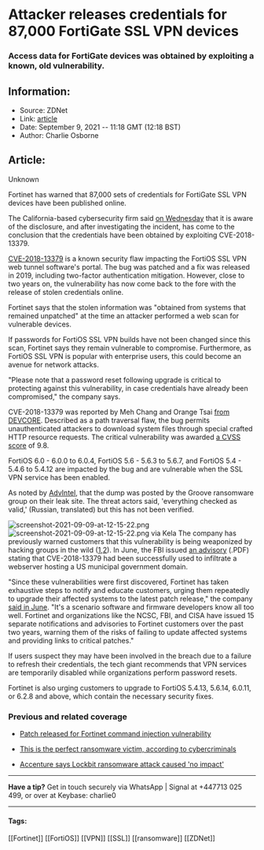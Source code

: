 # Attacker releases credentials for 87,000 FortiGate SSL VPN devices
### Access data for FortiGate devices was obtained by exploiting a known, old vulnerability.

## Information:
+ Source: ZDNet
+ Link: [article](https://www.zdnet.com/article/attacker-releases-credentials-for-87000-fortigate-ssl-vpn-devices/)
+ Date: September 9, 2021 -- 11:18 GMT (12:18 BST)
+ Author: Charlie Osborne


## Article:
Unknown

Fortinet has warned that 87,000 sets of credentials for FortiGate SSL VPN devices have been published online. 


The California-based cybersecurity firm said [on Wednesday](https://www.fortinet.com/blog/psirt-blogs/malicious-actor-discloses-fortigate-ssl-vpn-credentials) that it is aware of the disclosure, and after investigating the incident, has come to the conclusion that the credentials have been obtained by exploiting CVE-2018-13379. 

[CVE-2018-13379](https://www.fortiguard.com/psirt/FG-IR-18-384) is a known security flaw impacting the FortiOS SSL VPN web tunnel software's portal. The bug was patched and a fix was released in 2019, including two-factor authentication mitigation. However, close to two years on, the vulnerability has now come back to the fore with the release of stolen credentials online.  

Fortinet says that the stolen information was "obtained from systems that remained unpatched" at the time an attacker performed a web scan for vulnerable devices. 

If passwords for FortiOS SSL VPN builds have not been changed since this scan, Fortinet says they remain vulnerable to compromise. Furthermore, as FortiOS SSL VPN is popular with enterprise users, this could become an avenue for network attacks.  

"Please note that a password reset following upgrade is critical to protecting against this vulnerability, in case credentials have already been compromised," the company says.

CVE-2018-13379 was reported by Meh Chang and Orange Tsai [from DEVCORE](https://blog.orange.tw/2019/08/attacking-ssl-vpn-part-2-breaking-the-fortigate-ssl-vpn.html). Described as a path traversal flaw, the bug permits unauthenticated attackers to download system files through special crafted HTTP resource requests. The critical vulnerability was awarded [a CVSS score](https://nvd.nist.gov/vuln/detail/CVE-2018-13379) of 9.8. 






FortiOS 6.0 - 6.0.0 to 6.0.4, FortiOS 5.6 - 5.6.3 to 5.6.7, and FortiOS 5.4 - 5.4.6 to 5.4.12 are impacted by the bug and are vulnerable when the SSL VPN service has been enabled.  

As noted by [AdvIntel](https://www.advintel.io/post/groove-vs-babuk-groove-ransom-manifesto-ramp-underground-platform-secret-inner-workings), that the dump was posted by the Groove ransomware group on their leak site. The threat actors said, 'everything checked as valid,' (Russian, translated) but this has not been verified. 

![screenshot-2021-09-09-at-12-15-22.png]()![screenshot-2021-09-09-at-12-15-22.png](https://www.zdnet.com/a/hub/i/r/2021/09/09/cd0b7e99-5964-49bd-9011-257fe4aa21dc/resize/1200xauto/e9b8b6e8dd92d96adedd79ace54a8d80/screenshot-2021-09-09-at-12-15-22.png)
 via Kela
 The company has previously warned customers that this vulnerability is being weaponized by hacking groups in the wild ([1](https://www.fortinet.com/blog/psirt-blogs/atp-29-targets-ssl-vpn-flaws),[2](https://www.fortinet.com/blog/psirt-blogs/patch-vulnerability-management)). In June, the FBI issued [an advisory](https://www.ic3.gov/Media/News/2021/210527.pdf) (.PDF) stating that CVE-2018-13379 had been successfully used to infiltrate a webserver hosting a US municipal government domain.

"Since these vulnerabilities were first discovered, Fortinet has taken exhaustive steps to notify and educate customers, urging them repeatedly to upgrade their affected systems to the latest patch release," the company [said in June](https://www.fortinet.com/blog/psirt-blogs/prioritizing-patching-is-essential-for-network-integrity). "It's a scenario software and firmware developers know all too well. Fortinet and organizations like the NCSC, FBI, and CISA have issued 15 separate notifications and advisories to Fortinet customers over the past two years, warning them of the risks of failing to update affected systems and providing links to critical patches."

If users suspect they may have been involved in the breach due to a failure to refresh their credentials, the tech giant recommends that VPN services are temporarily disabled while organizations perform password resets.  

Fortinet is also urging customers to upgrade to FortiOS 5.4.13, 5.6.14, 6.0.11, or 6.2.8 and above, which contain the necessary security fixes.  

###  Previous and related coverage

* [Patch released for Fortinet command injection vulnerability](https://www.zdnet.com/article/patch-released-for-fortinet-command-injection-vulnerability/)  

* [This is the perfect ransomware victim, according to cybercriminals](https://www.zdnet.com/article/this-is-the-perfect-ransomware-victim-according-to-cybercriminals/)  

* [Accenture says Lockbit ransomware attack caused 'no impact'](https://www.zdnet.com/article/accenture-says-lockbit-ransomware-attack-caused-no-impact-on-operations-or-clients/)  




---

**Have a tip?** Get in touch securely via WhatsApp | Signal at +447713 025 499, or over at Keybase: charlie0



---





#### Tags:
[[Fortinet]] [[FortiOS]] [[VPN]] [[SSL]] [[ransomware]] [[ZDNet]]

